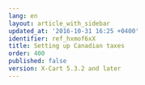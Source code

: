 ```yaml
---
lang: en
layout: article_with_sidebar
updated_at: '2016-10-31 16:25 +0400'
identifier: ref_hxmof6xX
title: Setting up Canadian taxes
order: 400
published: false
version: X-Cart 5.3.2 and later
---
```

